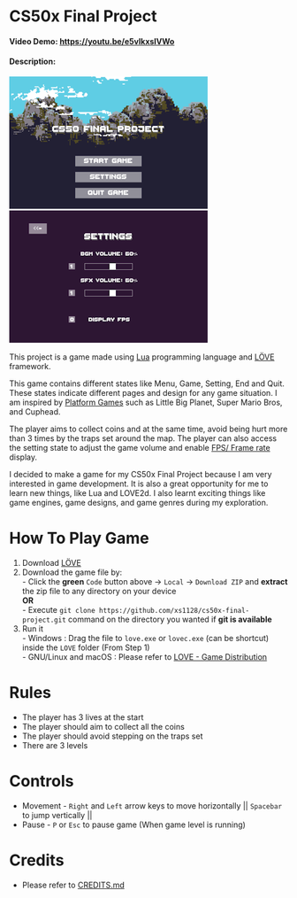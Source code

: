 # CS50x Final Project 
#### Video Demo:  <https://youtu.be/e5vlkxsIVWo>
#### Description:

![Menu](/assets/images/Menu%20Screenshot.png) ![Setting](/assets/images/Setting%20Screenshot.png)

This project is a game made using [Lua](https://www.lua.org/) programming language and [LÖVE](https://love2d.org/) framework.

This game contains different states like Menu, Game, Setting, End and Quit. These states indicate different pages and design for any game situation.
I am inspired by [Platform Games](https://en.wikipedia.org/wiki/Platformer) such as Little Big Planet, Super Mario Bros, and Cuphead.

The player aims to collect coins and at the same time, avoid being hurt more than 3 times by the traps set around the map.
The player can also access the setting state to adjust the game volume and enable [FPS/ Frame rate](https://en.wikipedia.org/wiki/Frame_rate) display.

I decided to make a game for my CS50x Final Project because I am very interested in game development. It is also a great opportunity for me to learn new things, like Lua and LOVE2d. I also learnt exciting things like game engines, game designs, and game genres during my exploration.

# How To Play Game
1. Download [LÖVE](https://love2d.org/)
1. Download the game file by:<br>- Click the **green** `Code` button above -> `Local` -> `Download ZIP` and **extract** the zip file to any directory on your device<br>**OR**<br>- Execute `git clone https://github.com/xs1128/cs50x-final-project.git` command on the directory you wanted if **git is available**
1. Run it<br>- Windows : Drag the file to `love.exe` or `lovec.exe` (can be shortcut) inside the `LOVE` folder (From Step 1)<br>- GNU/Linux and macOS : Please refer to [LOVE - Game Distribution](https://love2d.org/wiki/Game_Distribution)

# Rules
- The player has 3 lives at the start
- The player should aim to collect all the coins
- The player should avoid stepping on the traps set
- There are 3 levels

# Controls
- Movement -  `Right` and `Left` arrow keys to move horizontally || `Spacebar` to jump vertically ||
- Pause - `P` or `Esc` to pause game (When game level is running)

# Credits
- Please refer to [CREDITS.md](/CREDITS.md)